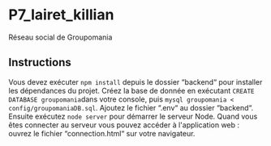 # P7_lairet_killian
Réseau social de Groupomania

## Instructions
Vous devez exécuter `npm install` depuis le dossier “backend“ pour installer les dépendances du projet.
Créez la base de donnée en exécutant `CREATE DATABASE groupomania`dans votre console, puis `mysql groupomania < config/groupomaniaDB.sql`.
Ajoutez le fichier “.env“ au dossier “backend“.
Ensuite exécutez `node server` pour démarrer le serveur Node.
Quand vous êtes connecter au serveur vous pouvez accéder à l'application web : ouvrez le fichier “connection.html“ sur votre navigateur.

